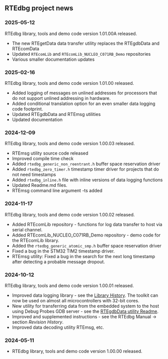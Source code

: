 ## **RTEdbg project news**

### 2025-05-12
RTEdbg library, tools and demo code version 1.01.00A released.
* The new RTEgetData data transfer utility replaces the RTEgdbData and RTEcomData
* Updated `RTEcomLib` and `RTEcomLib_NUCLEO_C071RB_Demo` repositories
* Various smaller documentation updates

### 2025-02-16
RTEdbg library, tools and demo code version 1.01.00 released.
* Added logging of messages on unlined addresses for processors that do not support unlined addressing in hardware.
* Added conditional translation option for an even smaller data logging code footprint.
* Updated RTEgdbData and RTEmsg utilities
* Updated documentation

### 2024-12-09
RTEdbg library, tools and demo code version 1.00.03 released.
* RTEmsg utility source code released
* Improved compile time check
* Added `rtedbg_generic_non_reentrant.h` buffer space reservation driver
* Added `rtedbg_zero_timer.h` timestamp timer driver for projects that do not need timestamps
* Added `rtedbg_inline.h` file with inline versions of data logging functions
* Updated Readme.md files.
* RTEmsg command line argument -ts added

### 2024-11-17
RTEdbg library, tools and demo code version 1.00.02 released.
* Added RTEcomLib repository - functions for log data transfer to host via serial channel.
* Added RTEcomLib_NUCLEO_C071RB_Demo repository - demo code for the RTEcomLib library.
* Added the `rtedbg_generic_atomic_smp.h` buffer space reservation driver
* Fixed a bug in the STM32 TIM2 timestamp driver.
* RTEmsg utility: Fixed a bug in the search for the next long timestamp after detecting a probable message dropout.

### 2024-10-12
RTEdbg library, tools and demo code version 1.00.01 released.
* Improved data logging library - see the [Library History](https://github.com/RTEdbg/RTElib/blob/master/History.md). The toolkit can now be used on almost all microcontrollers with 32-bit cores.
* New utility for transferring data from the embedded system to the host using Debug Probes GDB server - see the [RTEgdbData utility Readme](https://github.com/RTEdbg/RTEgdbData/blob/master/Readme.md).
* Improved and supplemented instructions - see the RTEdbg Manual &rarr; section *Revision History*.
* Improved data decoding utility RTEmsg, etc.

### 2024-05-11
* RTEdbg library, tools and demo code version 1.00.00 released.
